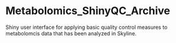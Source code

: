 # Metabolomics_ShinyQC_Archive
Shiny user interface for applying basic quality control measures to metabolomcis data that has been analyzed in Skyline.
